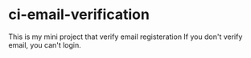 # ci-email-verification

This is my mini project that verify email registeration If you don't verify email, you can't login.
